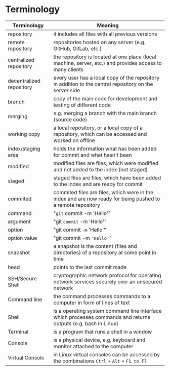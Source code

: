 Terminology
===========

|Terminology                |Meaning                                                                                                        |
|---------------------------|---------------------------------------------------------------------------------------------------------------|
|repository                 |it includes all files with all previous versions                                                               |
|remote repository          |repositories hosted on any server (e.g. GitHub, GitLab, etc.)                                                  |
|centralized repository     |the repository is located at one place (local machine, server, etc.) and provides access to many clients       |
|decentralized repository   |every user has a local copy of the repository in addition to the central repository on the server side         |
|branch                     |copy of the main code for development and testing of different code                                            |
|merging                    |e.g. merging a branch with the main branch (source code)                                                       |
|working copy               |a local repository, or a local copy of a repository, which can be accessed and worked on offline               |
|index/staging area         |holds the information what has been added for commit and what hasn't been                                      |
|modified                   |modified files are files, which were modified and not added to the index (not staged)                          |
|staged                     |staged files are files, which have been added to the index and are ready for commit                            |
|commited                   |commited files are files, which were in the index and are now ready for being pushed to a remote repository    |
|command                    |"`git` commit -m 'Hello'"                                                                                      |
|argument                   |"git `commit` -m 'Hello'"                                                                                      |
|option                     |"git commit `-m` 'Hello'"                                                                                      |
|option value               |"git commit -m `'Hello'`"                                                                                      |
|snapshot                   |a snapshot is the content (files and directories) of a repository at some point in time                        |
|head                       |points to the last commit made                                                                                 |
|SSH/Secure Shell           |cryptographic network protocol for operating network services securely over an unsecured network               |
|Command line               |the command processes commands to a computer in form of lines of text                                          |
|Shell                      |is a operating system command line interface which processes commands and returns outputs (e.g. bash in Linux) |
|Terminal                   |is a program that runs a shell in a window                                                                     |
|Console                    |is a physical device, e.g. keyboard and monitor attached to the computer                                       |
|Virtual Console            |in Linux virtual consoles can be accessed by the combinations `Ctrl` + `Alt` + `F1 to F7`                      |